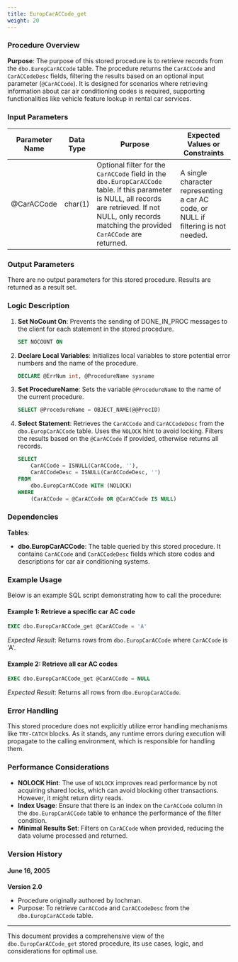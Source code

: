 ```yaml
---
title: EuropCarACCode_get
weight: 20
---
```


### Procedure Overview

**Purpose**: 
The purpose of this stored procedure is to retrieve records from the `dbo.EuropCarACCode` table. The procedure returns the `CarACCode` and `CarACCodeDesc` fields, filtering the results based on an optional input parameter (`@CarACCode`). It is designed for scenarios where retrieving information about car air conditioning codes is required, supporting functionalities like vehicle feature lookup in rental car services.

### Input Parameters

| Parameter Name | Data Type | Purpose                                                                 | Expected Values or Constraints                       |
|----------------|-----------|-------------------------------------------------------------------------|------------------------------------------------------|
| @CarACCode     | char(1)   | Optional filter for the `CarACCode` field in the `dbo.EuropCarACCode` table. If this parameter is NULL, all records are retrieved. If not NULL, only records matching the provided `CarACCode` are returned. | A single character representing a car AC code, or NULL if filtering is not needed.|

### Output Parameters
There are no output parameters for this stored procedure. Results are returned as a result set.

### Logic Description

1. **Set NoCount On**: Prevents the sending of DONE_IN_PROC messages to the client for each statement in the stored procedure.
    ```sql
    SET NOCOUNT ON
    ```
2. **Declare Local Variables**: Initializes local variables to store potential error numbers and the name of the procedure.
    ```sql
    DECLARE @ErrNum int, @ProcedureName sysname
    ```
3. **Set ProcedureName**: Sets the variable `@ProcedureName` to the name of the current procedure.
    ```sql
    SELECT @ProcedureName = OBJECT_NAME(@@ProcID)
    ```
4. **Select Statement**: Retrieves the `CarACCode` and `CarACCodeDesc` from the `dbo.EuropCarACCode` table. Uses the `NOLOCK` hint to avoid locking. Filters the results based on the `@CarACCode` if provided, otherwise returns all records.
    ```sql
    SELECT 
        CarACCode = ISNULL(CarACCode, ''), 
        CarACCodeDesc = ISNULL(CarACCodeDesc, '')
    FROM 
        dbo.EuropCarACCode WITH (NOLOCK)
    WHERE 
        (CarACCode = @CarACCode OR @CarACCode IS NULL)
    ```

### Dependencies

**Tables**:
- **dbo.EuropCarACCode**: The table queried by this stored procedure. It contains `CarACCode` and `CarACCodeDesc` fields which store codes and descriptions for car air conditioning systems.

### Example Usage

Below is an example SQL script demonstrating how to call the procedure:

#### Example 1: Retrieve a specific car AC code
```sql
EXEC dbo.EuropCarACCode_get @CarACCode = 'A'
```
*Expected Result*: Returns rows from `dbo.EuropCarACCode` where `CarACCode` is 'A'.

#### Example 2: Retrieve all car AC codes
```sql
EXEC dbo.EuropCarACCode_get @CarACCode = NULL
```
*Expected Result*: Returns all rows from `dbo.EuropCarACCode`.

### Error Handling

This stored procedure does not explicitly utilize error handling mechanisms like `TRY-CATCH` blocks. As it stands, any runtime errors during execution will propagate to the calling environment, which is responsible for handling them.

### Performance Considerations

- **NOLOCK Hint**: The use of `NOLOCK` improves read performance by not acquiring shared locks, which can avoid blocking other transactions. However, it might return dirty reads.
- **Index Usage**: Ensure that there is an index on the `CarACCode` column in the `dbo.EuropCarACCode` table to enhance the performance of the filter condition.
- **Minimal Results Set**: Filters on `CarACCode` when provided, reducing the data volume processed and returned.

### Version History

#### June 16, 2005
**Version 2.0**
- Procedure originally authored by Iochman.
- Purpose: To retrieve `CarACCode` and `CarACCodeDesc` from the `dbo.EuropCarACCode` table.

---

This document provides a comprehensive view of the `dbo.EuropCarACCode_get` stored procedure, its use cases, logic, and considerations for optimal use.
